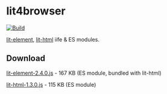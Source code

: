 # lit4browser

[![Build](https://github.com/webfolderio/lit4browser/workflows/lit-element/badge.svg)](https://github.com/webfolderio/lit4browser/actions)

[lit-element](https://github.com/Polymer/lit-element), [lit-html](https://github.com/Polymer/lit-html) iife & ES modules.

## Download

[lit-element-2.4.0.js](https://github.com/webfolderio/lit4browser/releases/download/2.4.0/lit-element-2.4.0.js) - 167 KB (ES module, bundled with lit-html)

[lit-html-1.3.0.js](https://github.com/webfolderio/lit4browser/releases/download/2.4.0/lit-html-1.3.0.js) - 115 KB (ES module)
